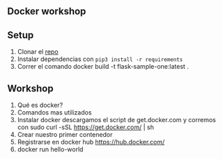 ## Docker workshop

## Setup

1. Clonar el [repo](https://github.com/xindykatalina/docker-workshop.git)
2. Instalar dependencias con `pip3 install -r requirements`
3. Correr el comando docker build -t flask-sample-one:latest .


## Workshop

1. Qué es docker?
2. Comandos mas utilizados
3. Instalar docker descargamos el script de get.docker.com y corremos con sudo curl -sSL https://get.docker.com/ | sh
4. Crear nuestro primer contenedor
4. Registrarse en docker hub https://hub.docker.com/
5. docker run hello-world
